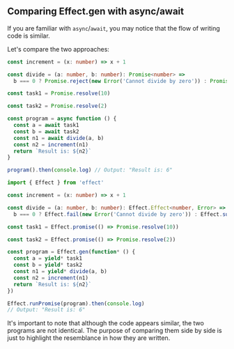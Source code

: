 ## Comparing Effect.gen with async/await

If you are familiar with `async`/`await`, you may notice that the flow of writing code is similar.

Let's compare the two approaches:

<Tabs syncKey="effect-vs-promise">

<TabItem label="Promise">

```ts twoslash
const increment = (x: number) => x + 1

const divide = (a: number, b: number): Promise<number> =>
  b === 0 ? Promise.reject(new Error('Cannot divide by zero')) : Promise.resolve(a / b)

const task1 = Promise.resolve(10)

const task2 = Promise.resolve(2)

const program = async function () {
  const a = await task1
  const b = await task2
  const n1 = await divide(a, b)
  const n2 = increment(n1)
  return `Result is: ${n2}`
}

program().then(console.log) // Output: "Result is: 6"
```

</TabItem>

<TabItem label="Effect">

```ts twoslash
import { Effect } from 'effect'

const increment = (x: number) => x + 1

const divide = (a: number, b: number): Effect.Effect<number, Error> =>
  b === 0 ? Effect.fail(new Error('Cannot divide by zero')) : Effect.succeed(a / b)

const task1 = Effect.promise(() => Promise.resolve(10))

const task2 = Effect.promise(() => Promise.resolve(2))

const program = Effect.gen(function* () {
  const a = yield* task1
  const b = yield* task2
  const n1 = yield* divide(a, b)
  const n2 = increment(n1)
  return `Result is: ${n2}`
})

Effect.runPromise(program).then(console.log)
// Output: "Result is: 6"
```

</TabItem>

</Tabs>

It's important to note that although the code appears similar, the two programs are not identical. The purpose of comparing them side by side is just to highlight the resemblance in how they are written.
